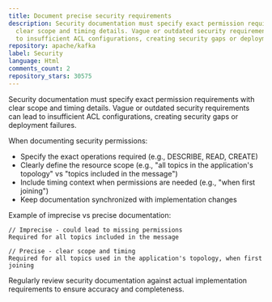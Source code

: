 ```yaml
---
title: Document precise security requirements
description: Security documentation must specify exact permission requirements with
  clear scope and timing details. Vague or outdated security requirements can lead
  to insufficient ACL configurations, creating security gaps or deployment failures.
repository: apache/kafka
label: Security
language: Html
comments_count: 2
repository_stars: 30575
---
```


Security documentation must specify exact permission requirements with clear scope and timing details. Vague or outdated security requirements can lead to insufficient ACL configurations, creating security gaps or deployment failures.

When documenting security permissions:
- Specify the exact operations required (e.g., DESCRIBE, READ, CREATE)
- Clearly define the resource scope (e.g., "all topics in the application's topology" vs "topics included in the message")
- Include timing context when permissions are needed (e.g., "when first joining")
- Keep documentation synchronized with implementation changes

Example of imprecise vs precise documentation:
```
// Imprecise - could lead to missing permissions
Required for all topics included in the message

// Precise - clear scope and timing
Required for all topics used in the application's topology, when first joining
```

Regularly review security documentation against actual implementation requirements to ensure accuracy and completeness.